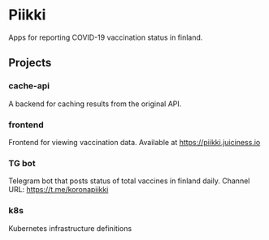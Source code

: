 # Piikki

Apps for reporting COVID-19 vaccination status in finland.

## Projects

### cache-api

A backend for caching results from the original API.

### frontend

Frontend for viewing vaccination data. Available at https://piikki.juiciness.io

### TG bot

Telegram bot that posts status of total vaccines in finland daily. Channel URL: https://t.me/koronapiikki

### k8s

Kubernetes infrastructure definitions
